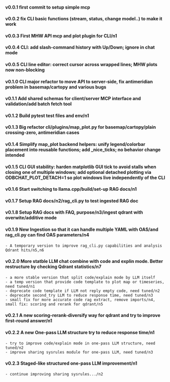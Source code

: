 #### v0.0.1 first commit to setup simple mcp
#### v0.0.2 fix CLI basic functions (stream, status, change model..) to make it work
#### v0.0.3 First MHW API mcp and plot plugin for CLI/n1
#### v0.0.4 CLI: add slash-command history with Up/Down; ignore in chat mode
#### v0.0.5 CLI line editor: correct cursor across wrapped lines; MHW plots now non-blocking
#### v0.1.0 CLI major refactor to move API to server-side, fix antimeridian problem in basemap/cartopy and various bugs
#### v0.1.1 Add shared schemas for client/server MCP interface and validation/add batch fetch tool
#### v0.1.2 Build pytest test files and env/n1
#### v0.1.3 Big refactor cli/plugins/map_plot.py for basemap/cartopy/plain crossing-zero, antimeridian cases
#### v0.1.4 Simplify map_plot backend helpers: unify legend/colorbar placement into reusable functions; add _nice_ticks; no behavior change intended
#### v0.1.5 CLI GUI stability: harden matplotlib GUI tick to avoid stalls when closing one of multiple windows; add optional detached plotting via ODBCHAT_PLOT_DETACH=1 so plot windows live independently of the CLI
#### v0.1.6 Start switching to llama.cpp/build/set-up RAG docs/n1
#### v0.1.7 Setup RAG docs/n2/rag_cli.py to test ingested RAG doc
#### v0.1.8 Setup RAG docs with FAQ, purpose/n3/ingest qdrant with overwite/additive mode
#### v0.1.9 New Ingestion so that it can handle multiple YAML with OAS/and rag_cli.py can find OAS parameters/n4
    - A temporary version to improve rag_cli.py capabilities and analysis Qdrant hits/n5,n6
#### v0.2.0 More statble LLM chat combine with code and explin mode. Better restructure by checking Qdrant statistics/n7
    - a more stable version that split code/explain mode by LLM itself 
    - a temp version that provide code template to plot map or timeseries, need tuned/n1
    - deprecate code template if LLM not reply empty code, need tuned/n2
    - deprecate second_try LLM to reduce response time, need tuned/n3
	- small fix for more accurate code rag extract, remove imports/n4, small fix: scoring and rerank for qdrant/n5
#### v0.2.1 A new scoring-rerank-diversify way for qdrant and try to improve first-round answer/n1
#### v0.2.2 A new One-pass LLM structure try to reduce response time/n1
    - try to improve code/explain mode in one-pass LLM structure, need tuned/n2 
    - improve sharing sysrules module for one-pass LLM, need tuned/n3
#### v0.2.3 Staged-like structured one-pass LLM improvement/n1
    - continue improving sharing sysrules.../n2 
